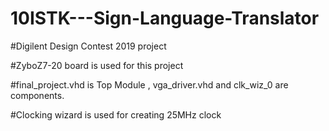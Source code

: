 # 10ISTK---Sign-Language-Translator
#Digilent Design Contest 2019 project

#ZyboZ7-20 board is used for this project

#final_project.vhd is Top Module , vga_driver.vhd and clk_wiz_0 are components. 

#Clocking wizard is used for creating 25MHz clock
